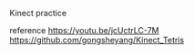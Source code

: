 Kinect practice

reference
https://youtu.be/jcUctrLC-7M
https://github.com/gongsheyang/Kinect_Tetris

